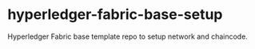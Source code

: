 # hyperledger-fabric-base-setup
Hyperledger Fabric base template repo to setup network and chaincode.

